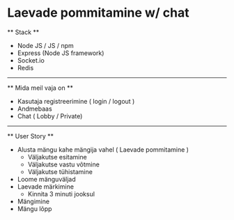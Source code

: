 # Laevade pommitamine w/ chat

** Stack **
- Node JS / JS / npm
- Express (Node JS framework)
- Socket.io
- Redis

--------------------------------

** Mida meil vaja on **
- Kasutaja registreerimine ( login / logout )
- Andmebaas
- Chat ( Lobby / Private)

________________________________

** User Story **

- Alusta mängu kahe mängija vahel ( Laevade pommitamine )
    - Väljakutse esitamine
    - Väljakutse vastu võtmine
    - Väljakutse tühistamine
- Loome mänguväljad
- Laevade märkimine
    - Kinnita 3 minuti jooksul
- Mängimine
- Mängu lõpp

